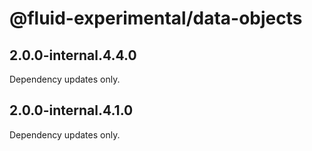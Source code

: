 # @fluid-experimental/data-objects

## 2.0.0-internal.4.4.0

Dependency updates only.

## 2.0.0-internal.4.1.0

Dependency updates only.
